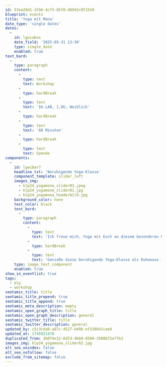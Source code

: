 ```yaml
---
id: 53ea28d1-1556-4cf3-85f8-d6942c0f1549
blueprint: events
title: 'Yoga mit Mona'
date_type: 'single dates'
dates:
  -
    id: lgwiabos
    date_field: '2025-05-31 13:30'
    type: single_date
    enabled: true
text_bard:
  -
    type: paragraph
    content:
      -
        type: text
        text: Workshop
      -
        type: hardBreak
      -
        type: text
        text: 'Im LAB, 1.OG, Weiblick'
      -
        type: hardBreak
      -
        type: text
        text: '60 Minuten'
      -
        type: hardBreak
      -
        type: text
        text: Spende
components:
  -
    id: lgwibar7
    headline_txt: 'Beruhigende Yoga-Klasse'
    component_template: slider_left
    images_img:
      - klp24_yogamona_slider03.jpeg
      - klp24_yogamona_slider01.jpg
      - klp24_yogamona_headerbild.jpg
    background_color: none
    text_color: black
    text_bard:
      -
        type: paragraph
        content:
          -
            type: text
            text: 'Ich freue mich, Yoga mit Euch an diesem besonderen Ort zu teilen! '
          -
            type: hardBreak
          -
            type: text
            text: 'Genieße diese beruhigende Yoga-Klasse als Ruheoase inmitten des bunten Treibens der KLP. Entspanne mit sanften Bewegungen, Atemübungen & Meditation. Matte bitte selbst mitbringen.'
    type: image_text_component
    enabled: true
show_in_eventlist: true
tags:
  - klp
  - workshop
seotamic_title: title
seotamic_title_prepend: true
seotamic_title_append: true
seotamic_meta_description: empty
seotamic_open_graph_title: title
seotamic_open_graph_description: general
seotamic_twitter_title: title
seotamic_twitter_description: general
updated_by: c5c3cda0-a87c-4527-b49b-ef338041cae9
updated_at: 1745921478
duplicated_from: 3b074e12-6dfd-4bb0-8508-3500bf2e7fb3
images_img: klp24_yogamona_slider02.jpg
alt_seo_noindex: false
alt_seo_nofollow: false
exclude_from_sitemap: false
---
```

